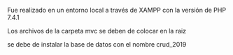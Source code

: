 Fue realizado en un entorno local a través de XAMPP con la versión de PHP 7.4.1

Los archivos de la carpeta mvc se deben de colocar en la raiz

se debe de instalar la base de datos con el nombre crud_2019
